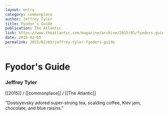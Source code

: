```yaml
---
layout: entry
category: commonplace
author: Jeffrey Tyler
title: Fyodor’s Guide
publication: The Atlantic
link: https://www.theatlantic.com/magazine/archive/2015/01/fyodors-guide/383498/
date: 2015-02-05
permalink: 2015/02/05/jeffrey-tyler-fyodors-guide
---
```


# Fyodor's Guide

### Jeffrey Tyler

[[2015]] / [[commonplace]] / [[The Atlantic]]

"Dostoyevsky adored super-strong tea, scalding coffee, Kiev jam, chocolate, and blue raisins."
 
 
